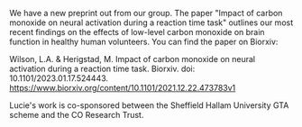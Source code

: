 We have a new preprint out from our group. The paper "Impact of carbon monoxide on neural activation during a reaction time task" outlines our most recent findings on the effects of low-level carbon monoxide on brain function in healthy human volunteers. You can find the paper on Biorxiv:

Wilson, L.A. & Herigstad, M. Impact of carbon monoxide on neural activation during a reaction time task. Biorxiv. doi: 10.1101/2023.01.17.524443. [https://www.biorxiv.org/content/10.1101/2021.12.22.473783v1
](https://www.biorxiv.org/content/10.1101/2023.01.17.524443v1)

Lucie's work is co-sponsored between the Sheffield Hallam University GTA scheme and the CO Research Trust.
